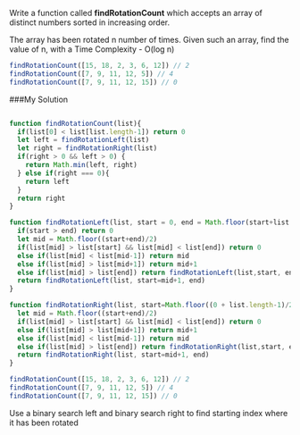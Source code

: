 Write a function called **findRotationCount** which accepts an array of distinct numbers sorted in increasing order. 

The array has been rotated n number of times. Given such an array, find the value of n, with a Time Complexity - O(log n)

```js
findRotationCount([15, 18, 2, 3, 6, 12]) // 2
findRotationCount([7, 9, 11, 12, 5]) // 4
findRotationCount([7, 9, 11, 12, 15]) // 0
```

###My Solution
```js

function findRotationCount(list){
  if(list[0] < list[list.length-1]) return 0
  let left = findRotationLeft(list)
  let right = findRotationRight(list)
  if(right > 0 && left > 0) {
    return Math.min(left, right)
  } else if(right === 0){
    return left
  } 
  return right
}

function findRotationLeft(list, start = 0, end = Math.floor(start+list.length-1)/2){
  if(start > end) return 0
  let mid = Math.floor((start+end)/2)
  if(list[mid] > list[start] && list[mid] < list[end]) return 0
  else if(list[mid] < list[mid-1]) return mid
  else if(list[mid] > list[mid+1]) return mid+1
  else if(list[mid] > list[end]) return findRotationLeft(list,start, end=mid-1)
  return findRotationLeft(list, start=mid+1, end)
}

function findRotationRight(list, start=Math.floor((0 + list.length-1)/2), end = list.length-1) {
  let mid = Math.floor((start+end)/2)
  if(list[mid] > list[start] && list[mid] < list[end]) return 0
  else if(list[mid] > list[mid+1]) return mid+1
  else if(list[mid] < list[mid-1]) return mid
  else if(list[mid] > list[end]) return findRotationRight(list,start, end=mid-1)
  return findRotationRight(list, start=mid+1, end)
}

findRotationCount([15, 18, 2, 3, 6, 12]) // 2
findRotationCount([7, 9, 11, 12, 5]) // 4
findRotationCount([7, 9, 11, 12, 15]) // 0
```

Use a binary search left and binary search right to find starting index where it has been rotated